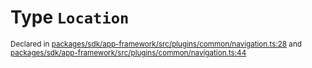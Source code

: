 # Type `Location`
<sub>Declared in [packages/sdk/app-framework/src/plugins/common/navigation.ts:28](https://github.com/dxos/dxos/blob/8ed3715dc/packages/sdk/app-framework/src/plugins/common/navigation.ts#L28) and [packages/sdk/app-framework/src/plugins/common/navigation.ts:44](https://github.com/dxos/dxos/blob/8ed3715dc/packages/sdk/app-framework/src/plugins/common/navigation.ts#L44)</sub>






